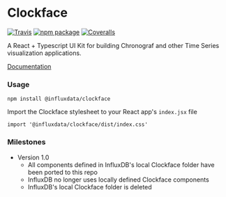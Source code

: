 # Clockface

[build-badge]: https://img.shields.io/travis/user/repo/master.png?style=flat-square
[build]: https://travis-ci.org/user/repo
[npm-badge]: https://img.shields.io/npm/v/npm-package.png?style=flat-square
[npm]: https://www.npmjs.com/package/@influxdata/clockface
[coveralls-badge]: https://img.shields.io/coveralls/user/repo/master.png?style=flat-square
[coveralls]: https://github.com/influxdata/clockface

[![Travis][build-badge]][build]
[![npm package][npm-badge]][npm]
[![Coveralls][coveralls-badge]][coveralls]

A React + Typescript UI Kit for building Chronograf and other Time Series visualization applications.

[Documentation](https://influxdata.github.io/clockface)

### Usage

```
npm install @influxdata/clockface
```
Import the Clockface stylesheet to your React app's `index.jsx` file
```
import '@influxdata/clockface/dist/index.css'
```

### Milestones

- Version 1.0
  - All components defined in InfluxDB's local Clockface folder have been ported to this repo
  - InfluxDB no longer uses locally defined Clockface components
  - InfluxDB's local Clockface folder is deleted

